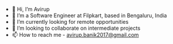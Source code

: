 - 👋 Hi, I’m Avirup
- 👀 I’m a Software Engineer at Filpkart, based in Bengaluru, India 
- 🌱 I’m currently looking for remote opportunities
- 💞️ I’m looking to collaborate on intermediate projects
- 📫 How to reach me - avirup.banik2017@gmail.com

<!---
Avirup-001/Avirup-001 is a ✨ special ✨ repository because its `README.md` (this file) appears on your GitHub profile.
You can click the Preview link to take a look at your changes.
--->
